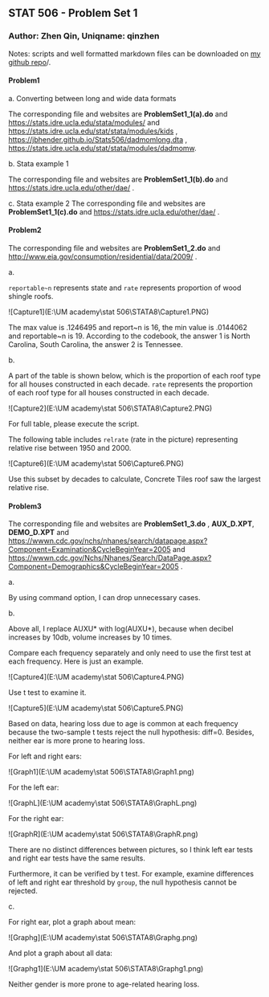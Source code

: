 ## STAT 506 - Problem Set 1

### Author: Zhen Qin, Uniqname: qinzhen

Notes: scripts and well formatted markdown files can be downloaded on [my github repo](https://github.com/jensqin/jensqin.github.io)/.

#### Problem1

a. Converting between long and wide data formats

The corresponding file and websites are **ProblemSet1_1(a).do**  and https://stats.idre.ucla.edu/stata/modules/ and https://stats.idre.ucla.edu/stat/stata/modules/kids , https://jbhender.github.io/Stats506/dadmomlong.dta , https://stats.idre.ucla.edu/stat/stata/modules/dadmomw.

b. Stata example 1

The corresponding file and websites are **ProblemSet1_1(b).do** and https://stats.idre.ucla.edu/other/dae/ .

c. Stata example 2
The corresponding file and websites are **ProblemSet1_1(c).do** and https://stats.idre.ucla.edu/other/dae/ .



#### Problem2

The corresponding file and websites are **ProblemSet1_2.do** and http://www.eia.gov/consumption/residential/data/2009/ .

a.

`reportable~n` represents state and `rate` represents proportion of wood shingle roofs.

![Capture1](E:\UM academy\stat 506\STATA8\Capture1.PNG)

The max value is .1246495 and report~n is 16, the min value is .0144062 and reportable~n is 19. According to the codebook, the answer 1 is North Carolina, South Carolina, the answer 2 is Tennessee.



b.

A part of the table is shown below, which is the proportion of each roof type for all houses constructed in each decade. `rate` represents  the proportion of each roof type for all houses constructed in each decade.

![Capture2](E:\UM academy\stat 506\STATA8\Capture2.PNG)

For full table, please execute the script.

The following table includes `relrate` (rate in the picture) representing relative rise between 1950 and 2000.

![Capture6](E:\UM academy\stat 506\Capture6.PNG)

Use this subset by decades to calculate, Concrete Tiles roof saw the largest relative rise.



#### Problem3

The corresponding file and websites are **ProblemSet1_3.do** , **AUX_D.XPT**, **DEMO_D.XPT** and https://wwwn.cdc.gov/nchs/nhanes/search/datapage.aspx?Component=Examination&CycleBeginYear=2005 and https://wwwn.cdc.gov/Nchs/Nhanes/Search/DataPage.aspx?Component=Demographics&CycleBeginYear=2005 .

a.

By using command option, I can drop unnecessary cases.



b.

Above all, I replace AUXU* with log(AUXU*), because when decibel increases by 10db, volume increases by 10 times.

Compare each frequency separately and only need to use the first test at each frequency.  Here is just an example.

![Capture4](E:\UM academy\stat 506\Capture4.PNG)

Use t test to examine it.

![Capture5](E:\UM academy\stat 506\Capture5.PNG)

Based on data, hearing loss due to age is common at each frequency because the two-sample t tests reject the null hypothesis: diff=0. Besides, neither ear is more prone to hearing loss.

For left and right ears:

![Graph1](E:\UM academy\stat 506\STATA8\Graph1.png)

For the left ear:

![GraphL](E:\UM academy\stat 506\STATA8\GraphL.png)

For the right ear:

![GraphR](E:\UM academy\stat 506\STATA8\GraphR.png)

There are no distinct differences between pictures, so I think left ear tests and right ear tests have the same results.

Furthermore, it can be verified by t test. For example, examine differences of left and right ear threshold by `group`, the null hypothesis cannot be rejected.



c.

For right ear, plot a graph about mean:

![Graphg](E:\UM academy\stat 506\STATA8\Graphg.png)

And plot a graph about all data:

![Graphg1](E:\UM academy\stat 506\STATA8\Graphg1.png)

Neither gender is more prone to age-related hearing loss.